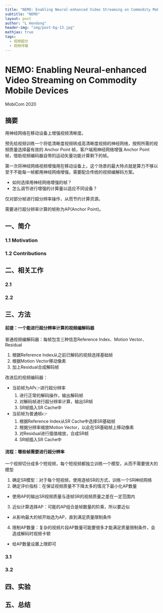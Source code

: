 ```yaml
---
title: "NEMO: Enabling Neural-enhanced Video Streaming on Commodity Mobile Devices"
subtitle: "NEMO"
layout: post
author: "L Hondong"
header-img: "img/post-bg-13.jpg"
mathjax: true
tags:
  - 视频超分
  - 视频传输
---
```


# NEMO: Enabling Neural-enhanced Video Streaming on Commodity Mobile Devices

MobiCom 2020

## 摘要

用神经网络在移动设备上增强视频清晰度。

预先给视频训练一个将低清晰度视频转成高清晰度视频的神经网络，按照所需的视频质量选择最有效的 Anchor Point 帧，客户端用神经网络增强 Anchor Point 帧，借助视频编码器自带的运动矢量功能计算剩下的帧。

第一次将神经网络视频增强用在移动设备上，这个场景的最大特点就是算力不够以至于不能每一帧都用神经网络增强，需要配合传统的视频编解码方案。

- 如何选择用神经网络增强的帧？
- 怎么调节进行增强的计算量以适应不同设备？

仅对部分帧进行超分辨率操作，从而节约计算资源。

需要进行超分辨率计算的帧称为AP(Anchor Point)。

## 一、简介

### 1.1 Motivation


### 1.2 Contributions


## 二、相关工作

### 2.1

### 2.2

## 三、方法

#### 前提：一个能进行超分辨率计算的视频编解码器

普通视频编解码器：每帧包含三种信息Reference Index、Motion Vector、Residual

1. 根据Reference Index从之前已解码的视频选择基础帧
2. 根据Motion Vector移动像素
3. 加上Residual合成解码帧

改进后的视频编码器：

- 当前帧为AP👉进行超分辨率
  1. 进行正常的解码操作，输出解码帧
  2. 对解码帧进行超分辨率计算，输出SR帧
  3. SR帧插入SR Cache中
- 当前帧为普通帧👉
  1. 根据Reference Index从SR Cache中选择SR基础帧
  2. 根据分辨率缩放Motion Vector，以此在SR基础帧上移动像素
  3. 对Residual进行插值缩放，合成SR帧
  4. SR帧插入SR Cache中

#### 流程：哪些帧需要进行超分辨率

一个视频切分成多个短视频，每个短视频都独立训练一个模型，从而不需要很大的模型

1. 确定SR模型：对于每个短视频，使用逐帧SR的方式，训练一个SR神经网络
2. 确定评价指标：在保证视频质量不下降太多的情况下最小化AP数量
  - 使用AP的输出SR视频质量与逐帧SR的视频质量之差在一定范围内
3. 近似计算选择AP：可能的AP组合是帧数量的阶乘，所以要近似
  - 从影响最大的帧开始选为AP，直到满足质量限制条件
4. 限制AP数量：复杂的视频片段AP数量可能要很多才能满足质量限制条件，会造成解码时视频卡顿
  - 给AP数量设置上限即可

### 3.1

### 3.2

## 四、实验

## 五、总结


